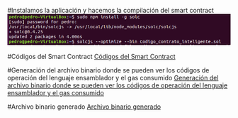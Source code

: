 
#Instalamos la aplicación y hacemos la compilación del smart contract
![alt text](https://github.com/PedroCCBlck/Dise-o-y-desarrollo/blob/master/PEC1/Ejercicio%203/instalaci%C3%B3n%20y%20compilaci%C3%B3n.png "Instalación y compilación")

#Códigos del Smart Contract
[Códigos del Smart Contract](https://github.com/PedroCCBlck/Dise-o-y-desarrollo/blob/master/PEC1/Ejercicio%203/Codigo_contrato_inteligente.sol)

#Generación del archivo binario donde se pueden ver los códigos de operación del lenguaje ensamblador y el gas consumido
[Generación del archivo binario donde se pueden ver los códigos de operación del lenguaje ensamblador y el gas consumido](https://github.com/PedroCCBlck/Dise-o-y-desarrollo/blob/master/PEC1/Ejercicio%203/Generaci%C3%B3n%20de%20archivo%20binario)

#Archivo binario generado
[Archivo binario generado](https://github.com/PedroCCBlck/Dise-o-y-desarrollo/blob/master/PEC1/Ejercicio%203/Codigo_contrato_inteligente_sol_c.bin)
